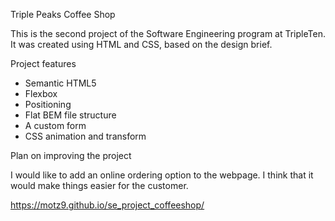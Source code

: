 Triple Peaks Coffee Shop

This is the second project of the Software Engineering program at TripleTen. It was created using HTML and CSS, based on the design brief.

Project features

- Semantic HTML5
- Flexbox
- Positioning
- Flat BEM file structure
- A custom form
- CSS animation and transform

Plan on improving the project

I would like to add an online ordering option to the webpage. I think that it would make things easier for the customer.

https://motz9.github.io/se_project_coffeeshop/
